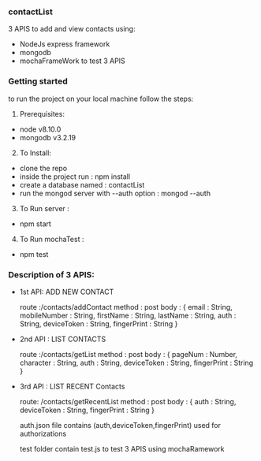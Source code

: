 ### contactList
 3 APIS to add and view contacts using:
   - NodeJs express framework
   - mongodb
   - mochaFrameWork to test 3 APIS

### Getting started
to run the project on your local machine follow the steps:
  1. Prerequisites:  
   - node v8.10.0
   - mongodb v3.2.19

  2. To Install:
   - clone the repo
   - inside the project run : npm install
   - create a database named : contactList
   - run the mongod server with --auth option : mongod --auth


  3. To Run server :
   - npm start

  4. To Run mochaTest :
   - npm test

### Description of 3 APIS:
- 1st API: ADD NEW CONTACT

    route :/contacts/addContact
    method : post
    body : { email : String,
             mobileNumber : String,
             firstName : String,
             lastName : String,
             auth : String,
             deviceToken : String,
             fingerPrint : String }

- 2nd API : LIST CONTACTS

    route :/contacts/getList
    method : post
    body : { pageNum : Number,
             character : String,
             auth : String,
             deviceToken : String,
             fingerPrint : String }

- 3rd API : LIST RECENT Contacts

    route: /contacts/getRecentList
    method : post
    body : { auth : String,
             deviceToken : String,
             fingerPrint : String }

  auth.json file contains (auth,deviceToken,fingerPrint) used for authorizations           

  test folder contain test.js to test 3 APIS using mochaRamework
